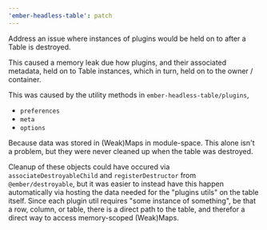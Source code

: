 ```yaml
---
'ember-headless-table': patch
---
```


Address an issue where instances of plugins would be held on to after a Table is destroyed.

This caused a memory leak due how plugins, and their associated metadata, held on to
Table instances, which in turn, held on to the owner / container.

This was caused by the utility methods in `ember-headless-table/plugins`,

- `preferences`
- `meta`
- `options`

Because data was stored in (Weak)Maps in module-space.
This alone isn't a problem, but they were never cleaned up when the table was destroyed.

Cleanup of these objects could have occured via `associateDestroyableChild` and `registerDestructor`
from `@ember/destroyable`, but it was easier to instead have this happen automatically via hosting the
data needed for the "plugins utils" on the table itself. Since each plugin util requires "some instance of something",
be that a row, column, or table, there is a direct path to the table, and therefor a direct way to access
memory-scoped (Weak)Maps.
